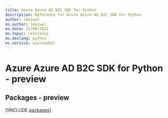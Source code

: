 ```yaml
---
title: Azure Azure AD B2C SDK for Python
description: Reference for Azure Azure AD B2C SDK for Python
author: lmazuel
ms.author: lmazuel
ms.data: 12/09/2022
ms.topic: reference
ms.devlang: python
ms.service: azureadb2c
---
```

# Azure Azure AD B2C SDK for Python - preview
## Packages - preview
[!INCLUDE [packages](azure-ad-b2c-index.md)]